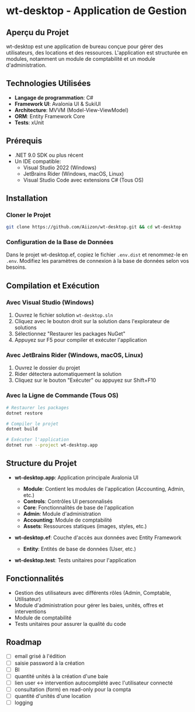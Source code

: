 # wt-desktop - Application de Gestion

## Aperçu du Projet

wt-desktop est une application de bureau conçue pour gérer des utilisateurs, des locations et des ressources. L'application est structurée en modules, notamment un module de comptabilité et un module d'administration.

## Technologies Utilisées

- **Langage de programmation**: C#
- **Framework UI**: Avalonia UI & SukiUI
- **Architecture**: MVVM (Model-View-ViewModel)
- **ORM**: Entity Framework Core
- **Tests**: xUnit

## Prérequis

- .NET 9.0 SDK ou plus récent
- Un IDE compatible:
    - Visual Studio 2022 (Windows)
    - JetBrains Rider (Windows, macOS, Linux)
    - Visual Studio Code avec extensions C# (Tous OS)

## Installation

### Cloner le Projet

```bash
git clone https://github.com/Aiizon/wt-desktop.git && cd wt-desktop
```

### Configuration de la Base de Données

Dans le projet wt-desktop.ef, copiez le fichier `.env.dist` et renommez-le en `.env`.
Modifiez les paramètres de connexion à la base de données selon vos besoins.

## Compilation et Exécution

### Avec Visual Studio (Windows)

1. Ouvrez le fichier solution `wt-desktop.sln`
2. Cliquez avec le bouton droit sur la solution dans l'explorateur de solutions
3. Sélectionnez "Restaurer les packages NuGet"
4. Appuyez sur F5 pour compiler et exécuter l'application

### Avec JetBrains Rider (Windows, macOS, Linux)

1. Ouvrez le dossier du projet
2. Rider détectera automatiquement la solution
3. Cliquez sur le bouton "Exécuter" ou appuyez sur Shift+F10

### Avec la Ligne de Commande (Tous OS)

```bash
# Restaurer les packages
dotnet restore

# Compiler le projet
dotnet build

# Exécuter l'application
dotnet run --project wt-desktop.app
```

## Structure du Projet

- **wt-desktop.app**: Application principale Avalonia UI
    - **Module**: Contient les modules de l'application (Accounting, Admin, etc.)
    - **Controls**: Contrôles UI personnalisés
    - **Core**: Fonctionnalités de base de l'application
    - **Admin**: Module d'administration
    - **Accounting**: Module de comptabilité
    - **Assets**: Ressources statiques (images, styles, etc.)

- **wt-desktop.ef**: Couche d'accès aux données avec Entity Framework
    - **Entity**: Entités de base de données (User, etc.)

- **wt-desktop.test**: Tests unitaires pour l'application

## Fonctionnalités

- Gestion des utilisateurs avec différents rôles (Admin, Comptable, Utilisateur)
- Module d'administration pour gérer les baies, unités, offres et interventions
- Module de comptabilité
- Tests unitaires pour assurer la qualité du code

## Roadmap

- [ ] email grisé à l'édition
- [ ] saisie password à la création
- [ ] BI
- [ ] quantité unités à la création d'une baie
- [ ] lien user <-> intervention autocomplété avec l'utilisateur connecté
- [ ] consultation (form) en read-only pour la compta
- [ ] quantité d'unités d'une location
- [ ] logging